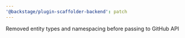 ```yaml
---
'@backstage/plugin-scaffolder-backend': patch
---
```


Removed entity types and namespacing before passing to GitHub API
